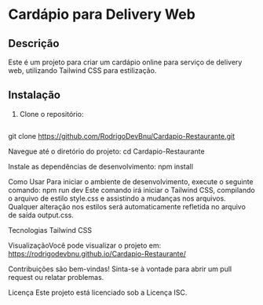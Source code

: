 # Cardápio para Delivery Web

## Descrição

Este é um projeto para criar um cardápio online
para serviço de delivery web, utilizando
Tailwind CSS para estilização.

## Instalação

1. Clone o repositório:
   ```sh
git clone https://github.com/RodrigoDevBnu/Cardapio-Restaurante.git

Navegue até o diretório do projeto:
cd Cardapio-Restaurante

Instale as dependências de desenvolvimento:
npm install

Como Usar
Para iniciar o ambiente de desenvolvimento, execute o seguinte comando:
npm run dev
Este comando irá iniciar o Tailwind CSS, compilando o arquivo de estilo 
style.css e assistindo a mudanças nos arquivos. Qualquer alteração nos 
estilos será automaticamente refletida no arquivo de saída output.css.

Tecnologias
Tailwind CSS

VisualizaçãoVocê pode visualizar o projeto em:
https://rodrigodevbnu.github.io/Cardapio-Restaurante/

Contribuições são bem-vindas! Sinta-se à vontade para abrir um pull 
request ou relatar problemas.

Licença
Este projeto está licenciado sob a Licença ISC.
